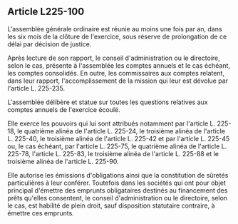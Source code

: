 Article L225-100
----
L'assemblée générale ordinaire est réunie au moins une fois par an, dans les six
mois de la clôture de l'exercice, sous réserve de prolongation de ce délai par
décision de justice.

Après lecture de son rapport, le conseil d'administration ou le directoire,
selon le cas, présente à l'assemblée les comptes annuels et le cas échéant, les
comptes consolidés. En outre, les commissaires aux comptes relatent, dans leur
rapport, l'accomplissement de la mission qui leur est dévolue par l'article L.
225-235.

L'assemblée délibère et statue sur toutes les questions relatives aux comptes
annuels de l'exercice écoulé.

Elle exerce les pouvoirs qui lui sont attribués notamment par l'article L.
225-18, le quatrième alinéa de l'article L. 225-24, le troisième alinéa de
l'article L. 225-40, le troisième alinéa de l'article L. 225-42 et par l'article
L. 225-45 ou, le cas échéant, par l'article L. 225-75, le quatrième alinéa de
l'article L. 225-78, l'article L. 225-83, le troisième alinéa de l'article L.
225-88 et le troisième alinéa de l'article L. 225-90.

Elle autorise les émissions d'obligations ainsi que la constitution de sûretés
particulières à leur conférer. Toutefois dans les sociétés qui ont pour objet
principal d'émettre des emprunts obligataires destinés au financement des prêts
qu'elles consentent, le conseil d'administration ou le directoire, selon le cas,
est habilité de plein droit, sauf disposition statutaire contraire, à émettre
ces emprunts.
